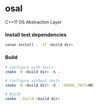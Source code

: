 # osal
C++11 OS Abstraction Layer

### Install test dependencies
```sh
conan install . -if <build dir>
```

### Build
```sh
# Configure with tests
cmake -B <build dir> -S .

# Configure without tests
cmake -B <build dir> -S . -DOSAL_TEST=NO

# Build
cmake --build <build dir>
```
